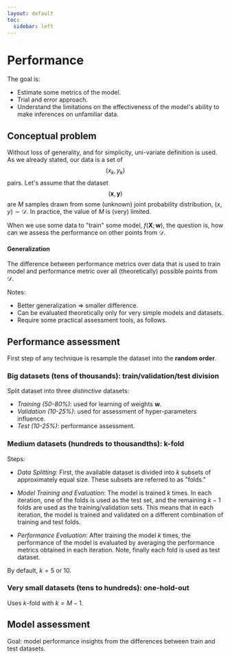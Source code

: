 ```yaml
---
layout: default
toc:
  sidebar: left
---
```


# Performance
The goal is:
-   Estimate some metrics of the model.
-   Trial and error approach.
-   Understand the limitations on the effectiveness of the model's
    ability to make inferences on unfamiliar data.

## Conceptual problem
Without loss of generality, and for simplicity, uni-variate definition
is used. As we already stated, our data is a set of $$(x_k,y_k)$$ pairs.
Let's assume that the dataset
$$(\mathbf{x},\mathbf{y})$$ are $M$ samples drawn
from some (unknown) joint probability distribution,
$(x,y)\sim\mathcal{D}$. In practice, the value of $M$ is (very) limited.

When we use some data to "train" some model,
$f(\mathbf{X};\mathbf{w})$, the question is, how
can we assess the performance on other points from $\mathcal{D}$.

#### Generalization
The difference between performance metrics over data
that is used to train model and performance metric over all
(theoretically) possible points from $\mathcal{D}$.

Notes:

-   Better generalization $\Rightarrow$ smaller difference.
-   Can be evaluated theoretically only for very simple models and
    datasets.
-   Require some practical assessment tools, as follows.

## Performance assessment
First step of any technique is resample the dataset into the **random
order**.

### Big datasets (tens of thousands): train/validation/test division
Split dataset into three *distinctive* datasets:
- *Training (50-80%)*: used for learning of weights $\mathbf{w}$.
- *Validation (10-25%)*: used for assessment of hyper-parameters influence.
- *Test (10-25%)*: performance assessment.

### Medium datasets (hundreds to thousandths): k-fold
Steps:
- *Data Splitting*: First, the available dataset is divided into $k$
    subsets of approximately equal size. These subsets are  referred to as "folds."

- *Model Training and Evaluation*: The model is trained $k$ times. In each iteration, one of the folds is used as the test set, and the remaining $k-1$ folds are used as the training/validation sets. This means that in each iteration, the model is trained and validated on a different combination of training and test folds.

- *Performance Evaluation*: After training the model $k$ times, the performance of the model is evaluated by averaging the performance metrics obtained in each iteration. Note, finally each fold is used as test dataset.

By default, $k=5$ or 10.

### Very small datasets (tens to hundreds): one-hold-out
Uses $k$-fold with $k=M-1$.

## Model assessment
Goal: model performance insights from the differences between train and test datasets.